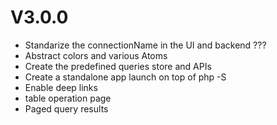 V3.0.0
======
- Standarize the connectionName in the UI and backend  ???
- Abstract colors and various Atoms  
- Create the predefined queries store and APIs  
- Create a standalone app launch on top of php -S
- Enable deep links
- table operation page  
- Paged query results  
